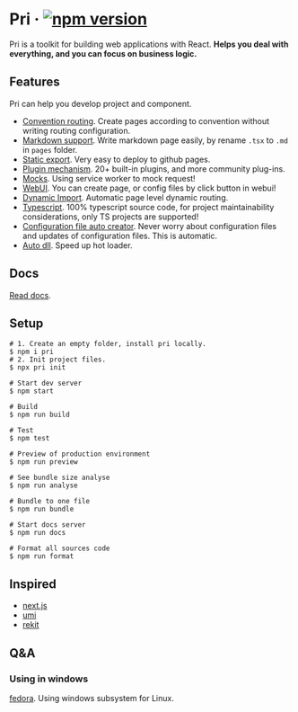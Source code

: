 # Pri &middot; [![npm version](https://img.shields.io/npm/v/pri.svg?style=flat-square)](https://www.npmjs.com/package/pri)

Pri is a toolkit for building web applications with React. **Helps you deal with everything, and you can focus on business logic.**

## Features

Pri can help you develop project and component.

- [Convention routing](https://prijs.github.io/pri-docs/project/pages/). Create pages according to convention without writing routing configuration.
- [Markdown support](https://prijs.github.io/pri-docs/project/markdown-page/). Write markdown page easily, by rename `.tsx` to `.md` in `pages` folder.
- [Static export](https://prijs.github.io/pri-docs/project/deploy-to-github-pages/). Very easy to deploy to github pages.
- [Plugin mechanism](https://prijs.github.io/pri-docs/plugin/). 20+ built-in plugins, and more community plug-ins.
- [Mocks](https://prijs.github.io/pri-docs/project/mock-request/). Using service worker to mock request!
- [WebUI](https://prijs.github.io/pri-docs/project/webui/). You can create page, or config files by click button in webui!
- [Dynamic Import](https://prijs.github.io/pri-docs/project/dynamic-import/). Automatic page level dynamic routing.
- [Typescript](https://prijs.github.io/pri-docs/project/typescript/). 100% typescript source code, for project maintainability considerations, only TS projects are supported!
- [Configuration file auto creator](https://prijs.github.io/pri-docs/project/project-files/). Never worry about configuration files and updates of configuration files. This is automatic.
- [Auto dll](https://prijs.github.io/pri-docs/project/auto-dlls/). Speed up hot loader.

## Docs

[Read docs](https://prijs.github.io/pri-docs/).

## Setup

```shell
# 1. Create an empty folder, install pri locally.
$ npm i pri
# 2. Init project files.
$ npx pri init

# Start dev server
$ npm start

# Build
$ npm run build

# Test
$ npm test

# Preview of production environment
$ npm run preview

# See bundle size analyse
$ npm run analyse

# Bundle to one file
$ npm run bundle

# Start docs server
$ npm run docs

# Format all sources code
$ npm run format
```

## Inspired

- [next.js](https://github.com/zeit/next.js)
- [umi](https://github.com/umijs/umi)
- [rekit](https://github.com/supnate/rekit)

## Q&A

### Using in windows

[fedora](https://getfedora.org/). Using windows subsystem for Linux.
